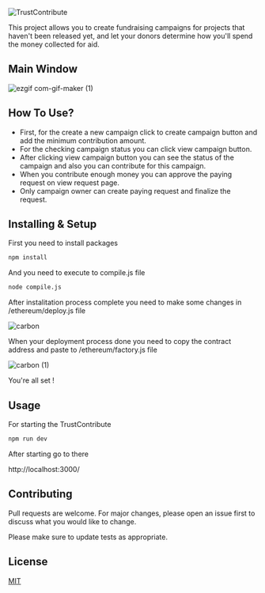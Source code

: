 ![TrustContribute](https://user-images.githubusercontent.com/78970916/162231549-646975b6-41b7-4355-ab5a-b339384deecb.png)

This project allows you to create fundraising campaigns for projects that haven't been released yet, and let your donors determine how you'll spend the money collected for aid.

## Main Window

![ezgif com-gif-maker (1)](https://user-images.githubusercontent.com/78970916/162232870-815a8df9-299a-4922-a85b-eddfd435d293.gif)

## How To Use?
* First, for the create a new campaign click to create campaign button and add the minimum contribution amount.
* For the checking campaign status you can click view campaign button.
* After clicking view campaign button you can see the status of the campaign and also you can contribute for this campaign.
* When you contribute enough money you can approve the paying request on view request page.
* Only campaign owner can create paying request and finalize the request.
## Installing & Setup

First you need to install packages 
 ```bash
 npm install
 ```
 And you need to execute to compile.js file
 
 ```bash
 node compile.js
 ```
 
 After instalitation process complete you need to make some changes in /ethereum/deploy.js file
 
 ![carbon](https://user-images.githubusercontent.com/78970916/161441280-ccd91579-bd1b-4375-b6b9-73c151c19bbb.png)
 
 When your deployment process done you need to copy the contract address and paste to /ethereum/factory.js file
 
 ![carbon (1)](https://user-images.githubusercontent.com/78970916/161441404-374d3523-487a-4a27-ba5f-945ad4fd30f0.png)

 You're all set !

## Usage
For starting the TrustContribute

```bash
npm run dev
```

After starting go to there

http://localhost:3000/

## Contributing

Pull requests are welcome. For major changes, please open an issue first to discuss what you would like to change.

Please make sure to update tests as appropriate.

## License

[MIT](https://choosealicense.com/licenses/mit/)


